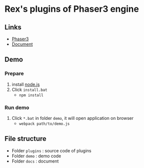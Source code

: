 # Rex's plugins of Phaser3 engine

## Links

- [Phaser3](https://github.com/photonstorm/phaser)
- [Document](https://rexrainbow.github.io/phaser3-rex-plugins/docs/site/)

## Demo

### Prepare

1.  install [node.js](https://nodejs.org/en/)
2.  Click `install.bat`
    -   `npm install`

### Run demo

1.  Click `*.bat` in folder `demo`, it will open application on browser
    -   `webpack path/to/demo.js `

## File structure

-   Folder `plugins` : source code of plugins
-   Folder `demo` : demo code
-   Folder `docs` : document